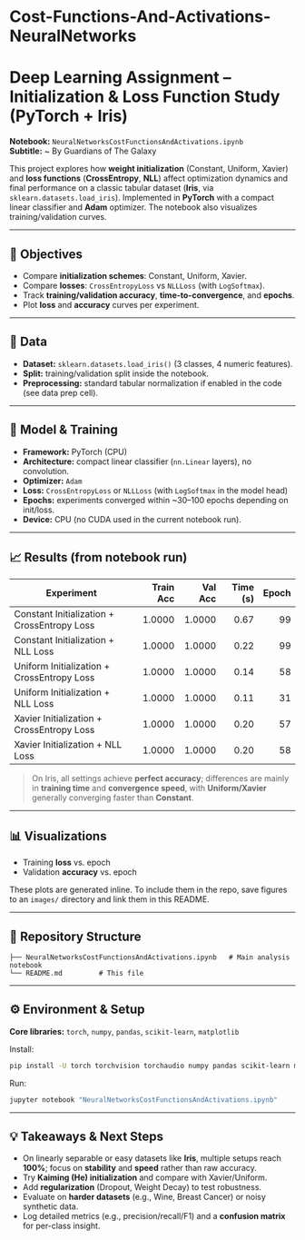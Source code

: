 # Cost-Functions-And-Activations-NeuralNetworks

# Deep Learning Assignment – Initialization & Loss Function Study (PyTorch + Iris)
**Notebook:** `NeuralNetworksCostFunctionsAndActivations.ipynb`  
**Subtitle:** ~ By Guardians of The Galaxy

This project explores how **weight initialization** (Constant, Uniform, Xavier) and **loss functions** (**CrossEntropy**, **NLL**) affect optimization dynamics and final performance on a classic tabular dataset (**Iris**, via `sklearn.datasets.load_iris`). Implemented in **PyTorch** with a compact linear classifier and **Adam** optimizer. The notebook also visualizes training/validation curves.

---

## 🎯 Objectives
- Compare **initialization schemes**: Constant, Uniform, Xavier.
- Compare **losses**: `CrossEntropyLoss` vs `NLLLoss` (with `LogSoftmax`).
- Track **training/validation accuracy**, **time-to-convergence**, and **epochs**.
- Plot **loss** and **accuracy** curves per experiment.

---

## 🧪 Data
- **Dataset:** `sklearn.datasets.load_iris()` (3 classes, 4 numeric features).
- **Split:** training/validation split inside the notebook.
- **Preprocessing:** standard tabular normalization if enabled in the code (see data prep cell).

---

## 🧠 Model & Training
- **Framework:** PyTorch (CPU)
- **Architecture:** compact linear classifier (`nn.Linear` layers), no convolution.
- **Optimizer:** `Adam`
- **Loss:** `CrossEntropyLoss` or `NLLLoss` (with `LogSoftmax` in the model head)
- **Epochs:** experiments converged within ~30–100 epochs depending on init/loss.
- **Device:** CPU (no CUDA used in the current notebook run).

---

## 📈 Results (from notebook run)
| Experiment | Train Acc | Val Acc | Time (s) | Epoch |
|---|---:|---:|---:|---:|
| Constant Initialization + CrossEntropy Loss | 1.0000 | 1.0000 | 0.67 | 99 |
| Constant Initialization + NLL Loss | 1.0000 | 1.0000 | 0.22 | 99 |
| Uniform Initialization + CrossEntropy Loss | 1.0000 | 1.0000 | 0.14 | 58 |
| Uniform Initialization + NLL Loss | 1.0000 | 1.0000 | 0.11 | 31 |
| Xavier Initialization + CrossEntropy Loss | 1.0000 | 1.0000 | 0.20 | 57 |
| Xavier Initialization + NLL Loss | 1.0000 | 1.0000 | 0.20 | 58 |


> On Iris, all settings achieve **perfect accuracy**; differences are mainly in **training time** and **convergence speed**, with **Uniform/Xavier** generally converging faster than **Constant**.

---

## 📊 Visualizations
- Training **loss** vs. epoch
- Validation **accuracy** vs. epoch

These plots are generated inline. To include them in the repo, save figures to an `images/` directory and link them in this README.

---

## 📁 Repository Structure
```text
├── NeuralNetworksCostFunctionsAndActivations.ipynb   # Main analysis notebook
└── README.md         # This file
```

---

## ⚙️ Environment & Setup
**Core libraries:** `torch`, `numpy`, `pandas`, `scikit-learn`, `matplotlib`

Install:
```bash
pip install -U torch torchvision torchaudio numpy pandas scikit-learn matplotlib
```

Run:
```bash
jupyter notebook "NeuralNetworksCostFunctionsAndActivations.ipynb"
```

---

## 💡 Takeaways & Next Steps
- On linearly separable or easy datasets like **Iris**, multiple setups reach **100%**; focus on **stability** and **speed** rather than raw accuracy.
- Try **Kaiming (He) initialization** and compare with Xavier/Uniform.
- Add **regularization** (Dropout, Weight Decay) to test robustness.
- Evaluate on **harder datasets** (e.g., Wine, Breast Cancer) or noisy synthetic data.
- Log detailed metrics (e.g., precision/recall/F1) and a **confusion matrix** for per-class insight.
